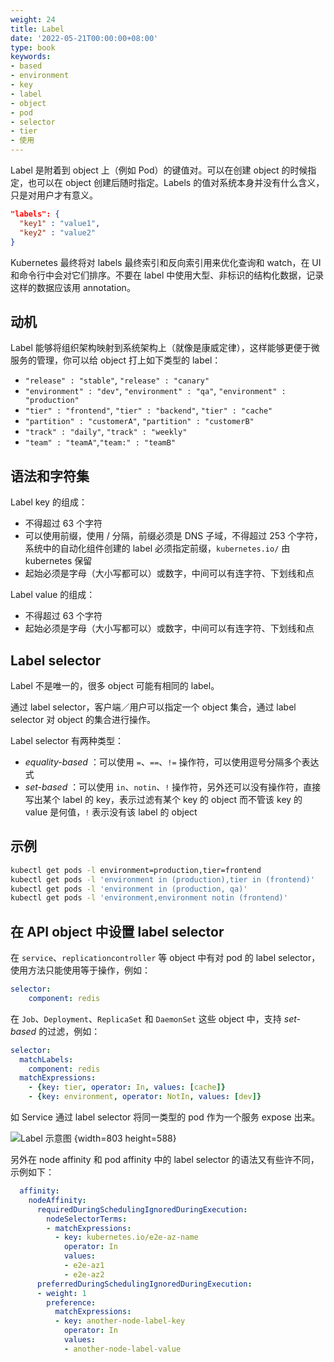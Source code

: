 ```yaml
---
weight: 24
title: Label
date: '2022-05-21T00:00:00+08:00'
type: book
keywords:
- based
- environment
- key
- label
- object
- pod
- selector
- tier
- 使用
---
```



Label 是附着到 object 上（例如 Pod）的键值对。可以在创建 object 的时候指定，也可以在 object 创建后随时指定。Labels 的值对系统本身并没有什么含义，只是对用户才有意义。

```json
"labels": {
  "key1" : "value1",
  "key2" : "value2"
}
```

Kubernetes 最终将对 labels 最终索引和反向索引用来优化查询和 watch，在 UI 和命令行中会对它们排序。不要在 label 中使用大型、非标识的结构化数据，记录这样的数据应该用 annotation。

## 动机

Label 能够将组织架构映射到系统架构上（就像是康威定律），这样能够更便于微服务的管理，你可以给 object 打上如下类型的 label：

- `"release" : "stable"`, `"release" : "canary"`
- `"environment" : "dev"`, `"environment" : "qa"`, `"environment" : "production"`
- `"tier" : "frontend"`, `"tier" : "backend"`, `"tier" : "cache"`
- `"partition" : "customerA"`, `"partition" : "customerB"`
- `"track" : "daily"`, `"track" : "weekly"`
- `"team" : "teamA"`,`"team:" : "teamB"`

## 语法和字符集

Label key 的组成：

- 不得超过 63 个字符
- 可以使用前缀，使用 / 分隔，前缀必须是 DNS 子域，不得超过 253 个字符，系统中的自动化组件创建的 label 必须指定前缀，`kubernetes.io/` 由 kubernetes 保留
- 起始必须是字母（大小写都可以）或数字，中间可以有连字符、下划线和点

Label value 的组成：

- 不得超过 63 个字符
- 起始必须是字母（大小写都可以）或数字，中间可以有连字符、下划线和点

## Label selector

Label 不是唯一的，很多 object 可能有相同的 label。

通过 label selector，客户端／用户可以指定一个 object 集合，通过 label selector 对 object 的集合进行操作。

Label selector 有两种类型：

- *equality-based* ：可以使用 `=`、`==`、`!=` 操作符，可以使用逗号分隔多个表达式
- *set-based* ：可以使用 `in`、`notin`、`!` 操作符，另外还可以没有操作符，直接写出某个 label 的 key，表示过滤有某个 key 的 object 而不管该 key 的 value 是何值，`!` 表示没有该 label 的 object

## 示例

```bash
kubectl get pods -l environment=production,tier=frontend
kubectl get pods -l 'environment in (production),tier in (frontend)'
kubectl get pods -l 'environment in (production, qa)'
kubectl get pods -l 'environment,environment notin (frontend)'
```

## 在 API object 中设置 label selector

在 `service`、`replicationcontroller` 等 object 中有对 pod 的 label selector，使用方法只能使用等于操作，例如：

```yaml
selector:
    component: redis
```

在 `Job`、`Deployment`、`ReplicaSet` 和 `DaemonSet` 这些 object 中，支持 *set-based* 的过滤，例如：

```yaml
selector:
  matchLabels:
    component: redis
  matchExpressions:
    - {key: tier, operator: In, values: [cache]}
    - {key: environment, operator: NotIn, values: [dev]}
```

如 Service 通过 label selector 将同一类型的 pod 作为一个服务 expose 出来。

![Label 示意图](https://assets.jimmysong.io/images/book/kubernetes-handbook/cluster/label/labels.webp)
{width=803 height=588}

另外在 node affinity 和 pod affinity 中的 label selector 的语法又有些许不同，示例如下：

```yaml
  affinity:
    nodeAffinity:
      requiredDuringSchedulingIgnoredDuringExecution:
        nodeSelectorTerms:
        - matchExpressions:
          - key: kubernetes.io/e2e-az-name
            operator: In
            values:
            - e2e-az1
            - e2e-az2
      preferredDuringSchedulingIgnoredDuringExecution:
      - weight: 1
        preference:
          matchExpressions:
          - key: another-node-label-key
            operator: In
            values:
            - another-node-label-value
```
